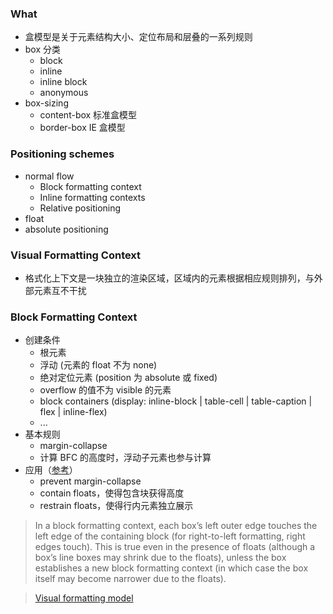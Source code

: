 ### What
- 盒模型是关于元素结构大小、定位布局和层叠的一系列规则
- box 分类
  + block
  + inline
  + inline block
  + anonymous
- box-sizing
  + content-box 标准盒模型
  + border-box IE 盒模型

### Positioning schemes
- normal flow
  + Block formatting context
  + Inline formatting contexts
  + Relative positioning
- float
- absolute positioning

### Visual Formatting Context
- 格式化上下文是一块独立的渲染区域，区域内的元素根据相应规则排列，与外部元素互不干扰

### Block Formatting Context

- 创建条件
  + 根元素
  + 浮动 (元素的 float 不为 none)
  + 绝对定位元素 (position 为 absolute 或 fixed)
  + overflow 的值不为 visible 的元素
  + block containers (display: inline-block | table-cell | table-caption | flex | inline-flex)
  + ...
- 基本规则
  + margin-collapse
  + 计算 BFC 的高度时，浮动子元素也参与计算
- 应用（[参考](http://lucybain.com/blog/2015/css-block-formatting-context/)）
  + prevent margin-collapse
  + contain floats，使得包含块获得高度
  + restrain floats，使得行内元素独立展示

> In a block formatting context, each box’s left outer edge touches the left edge of the containing block (for right-to-left formatting, right edges touch). This is true even in the presence of floats (although a box’s line boxes may shrink due to the floats), unless the box establishes a new block formatting context (in which case the box itself may become narrower due to the floats).

> [Visual formatting model](https://www.w3.org/TR/CSS2/visuren.html)